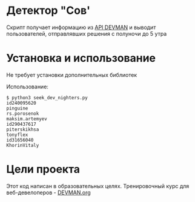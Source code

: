 # Детектор "Сов'

Скрипт получает информацию из [API DEVMAN](https://devman.org/api/challenges/solution_attempts/) и выводит пользователей, 
отправлявших решения с полуночи до 5 утра


# Установка и использование

Не требует установки дополнительных библиотек

Использование:
```#!bash
$ python3 seek_dev_nighters.py 
id240095620
pinguine
rs.porosenok
maksim.artemyev
id290437617
piterskikhsa
tonyflex
id31656040
KhorinVitaly
```

# Цели проекта

Этот код написан в образовательных целях. Тренировочный курс для веб-девелоперов - [DEVMAN.org](https://devman.org)
``` ```